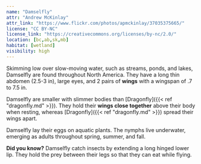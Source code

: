 ```yaml
---
name: "Damselfly"
attr: "Andrew McKinlay"
attr_link: "https://www.flickr.com/photos/apmckinlay/37035375665/"
license: "CC BY-NC"
license_link: "https://creativecommons.org/licenses/by-nc/2.0/"
location: [bc,ab,sk,mb]
habitat: [wetland]
visibility: high
---
```

Skimming low over slow-moving water, such as streams, ponds, and lakes, Damselfly are found throughout North America. They have a long thin abdomen (2.5-3 in), large eyes, and 2 pairs of **wings** with a wingspan of .7 to 7.5 in.

Damselfly are smaller with slimmer bodies than [Dragonfly]({{< ref "dragonfly.md" >}}). They hold their **wings close together** above their body when resting, whereas [Dragonfly]({{< ref "dragonfly.md" >}}) spread their wings apart.

Damselfly lay their eggs on aquatic plants. The nymphs live underwater, emerging as adults throughout spring, summer, and fall.

**Did you know?** Damselfly catch insects by extending a long hinged lower lip. They hold the prey between their legs so that they can eat while flying.
